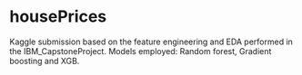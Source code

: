 # housePrices

Kaggle submission based on the feature engineering and EDA performed in the IBM_CapstoneProject.
Models employed:
Random forest, Gradient boosting and XGB.
